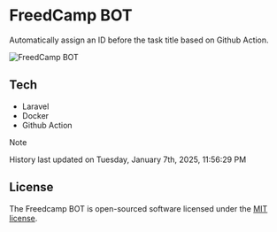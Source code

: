 # FreedCamp BOT

Automatically assign an ID before the task title based on Github Action.

![FreedCamp BOT](https://repository-images.githubusercontent.com/737932867/7d34798b-2680-471c-b089-a78a718d3d6a)

## Tech

- Laravel
- Docker
- Github Action

> [!NOTE]  
> History last updated on Tuesday, January 7th, 2025, 11:56:29 PM

## License

The Freedcamp BOT is open-sourced software licensed under the [MIT license](https://opensource.org/licenses/MIT).
